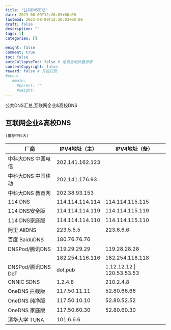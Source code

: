 ```yaml
---
title: "公共DNS汇总"
date: 2023-08-09T12:20:03+08:00
lastmod: 2023-08-09T12:20:03+08:00
draft: false
description: ""
tags: []
categories: []

weight: false
comment: true
toc: false
autoCollapseToc: false # 是否自动折叠目录
contentCopyright: false
reward: false # 开启打赏
#menu:
   #main:
     #parent: ""
     #weight:
---
```

公共DNS汇总,互联网企业&高校DNS
<!--more-->

## **互联网企业&高校DNS**
`(推荐中科大)`

|厂商|IPV4地址（主）|IPV4地址（备）|
|---|---|---|
|中科大DNS 中国电信|202.141.162.123||
|中科大DNS 中国移动|202.141.176.93||
|中科大DNS 教育网|202.38.93.153|
|114 DNS|114.114.114.114|114.114.115.115|
|114 DNS安全版|114.114.114.119|114.114.115.119|
|114 DNS家庭版|114.114.114.110|114.114.115.110|
|阿里 AliDNS|223.5.5.5|223.6.6.6|
|百度 BaiduDNS|180.76.76.76||
|DNSPod/腾讯DNS|119.29.29.29|119.28.28.28|
||182.254.116.116|182.254.118.118|
|DNSPod/腾讯DNS DoT|dot.pub|1.12.12.12 \| 120.53.53.53|
|CNNIC SDNS|1.2.4.8|210.2.4.8|
|OneDNS 拦截版|117.50.11.11|52.80.66.66|
|OneDNS 纯净版|117.50.10.10|52.80.52.52|
|OneDNS 家庭版|117.50.60.30|52.80.60.30|
|清华大学 TUNA|101.6.6.6||
